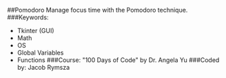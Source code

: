##Pomodoro
Manage focus time with the Pomodoro technique.
###Keywords:
* Tkinter (GUI)
* Math
* OS
* Global Variables
* Functions
###Course:
"100 Days of Code" by Dr. Angela Yu
###Coded by:
Jacob Rymsza